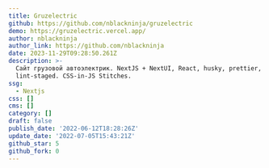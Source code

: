 ```yaml
---
title: Gruzelectric
github: https://github.com/nblackninja/gruzelectric
demo: https://gruzelectric.vercel.app/
author: nblackninja
author_link: https://github.com/nblackninja
date: 2023-11-29T09:28:50.261Z
description: >-
  Сайт грузовой автоэлектрик. NextJS + NextUI, React, husky, prettier, eslint,
  lint-staged. CSS-in-JS Stitches.
ssg:
  - Nextjs
css: []
cms: []
category: []
draft: false
publish_date: '2022-06-12T18:28:26Z'
update_date: '2022-07-05T15:43:21Z'
github_star: 5
github_fork: 0
---
```

